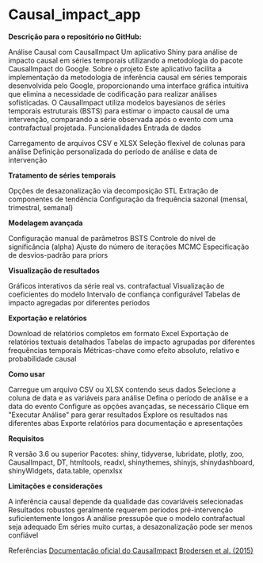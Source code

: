 # Causal_impact_app

**Descrição para o repositório no GitHub:**

Análise Causal com CausalImpact
Um aplicativo Shiny para análise de impacto causal em séries temporais utilizando a metodologia do pacote CausalImpact do Google.
Sobre o projeto
Este aplicativo facilita a implementação da metodologia de inferência causal em séries temporais desenvolvida pelo Google, proporcionando uma interface gráfica intuitiva que elimina a necessidade de codificação para realizar análises sofisticadas.
O CausalImpact utiliza modelos bayesianos de séries temporais estruturais (BSTS) para estimar o impacto causal de uma intervenção, comparando a série observada após o evento com uma contrafactual projetada.
Funcionalidades
Entrada de dados

Carregamento de arquivos CSV e XLSX
Seleção flexível de colunas para análise
Definição personalizada do período de análise e data de intervenção

**Tratamento de séries temporais**

Opções de desazonalização via decomposição STL
Extração de componentes de tendência
Configuração da frequência sazonal (mensal, trimestral, semanal)

**Modelagem avançada**

Configuração manual de parâmetros BSTS
Controle do nível de significância (alpha)
Ajuste do número de iterações MCMC
Especificação de desvios-padrão para priors

**Visualização de resultados**

Gráficos interativos da série real vs. contrafactual
Visualização de coeficientes do modelo
Intervalo de confiança configurável
Tabelas de impacto agregadas por diferentes períodos

**Exportação e relatórios**

Download de relatórios completos em formato Excel
Exportação de relatórios textuais detalhados
Tabelas de impacto agrupadas por diferentes frequências temporais
Métricas-chave como efeito absoluto, relativo e probabilidade causal

**Como usar**

Carregue um arquivo CSV ou XLSX contendo seus dados
Selecione a coluna de data e as variáveis para análise
Defina o período de análise e a data do evento
Configure as opções avançadas, se necessário
Clique em "Executar Análise" para gerar resultados
Explore os resultados nas diferentes abas
Exporte relatórios para documentação e apresentações

**Requisitos**

R versão 3.6 ou superior
Pacotes: shiny, tidyverse, lubridate, plotly, zoo, CausalImpact, DT, htmltools, readxl, shinythemes, shinyjs, shinydashboard, shinyWidgets, data.table, openxlsx

**Limitações e considerações**

A inferência causal depende da qualidade das covariáveis selecionadas
Resultados robustos geralmente requerem períodos pré-intervenção suficientemente longos
A análise pressupõe que o modelo contrafactual seja adequado
Em séries muito curtas, a desazonalização pode ser menos confiável

Referências
[Documentação oficial do CausalImpact](https://google.github.io/CausalImpact/CausalImpact.html)
[Brodersen et al. (2015)](https://projecteuclid.org/journals/annals-of-applied-statistics/volume-9/issue-1/Inferring-causal-impact-using-Bayesian-structural-time-series-models/10.1214/14-AOAS788.full)
